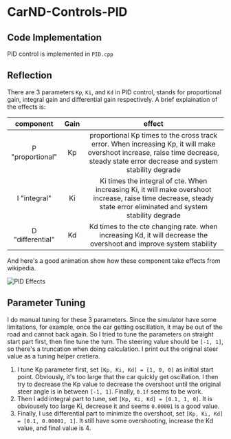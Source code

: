 # CarND-Controls-PID

## Code Implementation

PID control is implemented in `PID.cpp`

## Reflection

There are 3 parameters `Kp`, `Ki`, and `Kd` in PID control, stands for proportional gain, integral gain and differential gain respectively. A brief explaination of the effects is:

|component|Gain|effect|
|:---:|:---:|:---:|
|P "proportional"|Kp|proportional Kp times to the cross track error. When increasing Kp, it will make overshoot increase, raise time decrease, steady state error decrease and system stability degrade|
|I "integral"|Ki|Ki times the integral of cte. When increasing Ki, it will make overshoot increase, raise time decrease, steady state error eliminated and system stability degrade|
|D "differential"|Kd|Kd times to the cte changing rate. when increasing Kd, it will decrease the overshoot and improve system stability|

And here's a good animation show how these component take effects from wikipedia.

[pid_effects]: https://upload.wikimedia.org/wikipedia/commons/3/33/PID_Compensation_Animated.gif "PID effects"

![PID Effects][pid_effects]


## Parameter Tuning

I do manual tuning for these 3 parameters. Since the simulator have some limitations, for example, once the car getting oscillation, it may be out of the road and cannot back again. So I tried to tune the parameters on straight start part first, then fine tune the turn. The steering value should be `[-1, 1]`, so there's a truncation when doing calculation. I print out the original steer value as a tuning helper cretiera.

1. I tune Kp parameter first, set `[Kp, Ki, Kd] = [1, 0, 0]` as initial start point. Obviously, it's too large that the car quickly get oscillation. I then try to decrease the Kp value to decrease the overshoot until the original steer angle is in between `[-1, 1]`. Finally, `0.1f` seems to be work.
2. Then I add integral part to tune, set `[Kp, Ki, Kd] = [0.1, 1, 0]`. It is obviousely too large Ki, decrease it and seems `0.00001` is a good value.
3. Finally, I use differential part to minimize the overshoot, set `[Kp, Ki, Kd] = [0.1, 0.00001, 1]`. It still have some overshooting, increase the Kd value, and final value is 4.